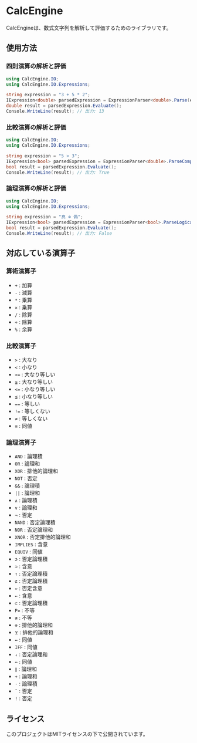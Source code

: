 # CalcEngine

CalcEngineは、数式文字列を解析して評価するためのライブラリです。

## 使用方法

### 四則演算の解析と評価

```csharp
using CalcEngine.IO;
using CalcEngine.IO.Expressions;

string expression = "3 + 5 * 2";
IExpression<double> parsedExpression = ExpressionParser<double>.Parse(expression);
double result = parsedExpression.Evaluate();
Console.WriteLine(result); // 出力: 13
```

### 比較演算の解析と評価

```csharp
using CalcEngine.IO;
using CalcEngine.IO.Expressions;

string expression = "5 > 3";
IExpression<bool> parsedExpression = ExpressionParser<double>.ParseComparison(expression);
bool result = parsedExpression.Evaluate();
Console.WriteLine(result); // 出力: True
```

### 論理演算の解析と評価

```csharp
using CalcEngine.IO;
using CalcEngine.IO.Expressions;

string expression = "真 ⊕ 偽";
IExpression<bool> parsedExpression = ExpressionParser<bool>.ParseLogical(expression);
bool result = parsedExpression.Evaluate();
Console.WriteLine(result); // 出力: False
```

## 対応している演算子

### 算術演算子
- `+` : 加算
- `-` : 減算
- `*` : 乗算
- `×` : 乗算
- `/` : 除算
- `÷` : 除算
- `%` : 余算

### 比較演算子
- `>` : 大なり
- `<` : 小なり
- `>=` : 大なり等しい
- `≧` : 大なり等しい
- `<=` : 小なり等しい
- `≦` : 小なり等しい
- `==` : 等しい
- `!=` : 等しくない
- `≠` : 等しくない
- `≡` : 同値

### 論理演算子
- `AND` : 論理積
- `OR` : 論理和
- `XOR` : 排他的論理和
- `NOT` : 否定
- `&&` : 論理積
- `||` : 論理和
- `∧` : 論理積
- `∨` : 論理和
- `¬` : 否定
- `NAND` : 否定論理積
- `NOR` : 否定論理和
- `XNOR` : 否定排他的論理和
- `IMPLIES` : 含意
- `EQUIV` : 同値
- `⊅` : 否定論理積
- `⊃` : 含意
- `↑` : 否定論理積
- `⊄` : 否定論理積
- `↚` : 否定含意
- `←` : 含意
- `⊂` : 否定論理積
- `P↮` : 不等
- `≢` : 不等
- `⊕` : 排他的論理和
- `⊻` : 排他的論理和
- `↔` : 同値
- `IFF` : 同値
- `↓` : 否定論理和
- `⇔` : 同値
- `∥` : 論理和
- `+` : 論理和
- `·` : 論理積
- `˜` : 否定
- `!` : 否定

## ライセンス

このプロジェクトはMITライセンスの下で公開されています。
